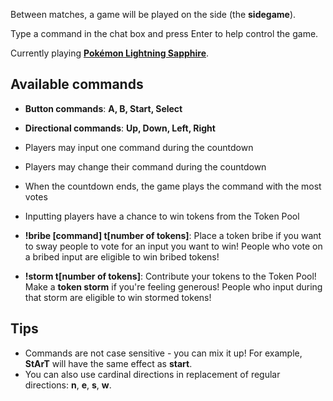 Between matches, a game will be played on the side (the **sidegame**).

Type a command in the chat box and press Enter to help control the game.

Currently playing **[Pokémon Lightning Sapphire](http://hhug.me/?post=90)**.

## Available commands

- **Button commands**: **A, B, Start, Select**
- **Directional commands**: **Up, Down, Left, Right**

- Players may input one command during the countdown
- Players may change their command during the countdown
- When the countdown ends, the game plays the command with the most votes
- Inputting players have a chance to win tokens from the Token Pool

- **!bribe [command] t[number of tokens]**: Place a token bribe if you want to sway people to vote for an input you want to win! People who vote on a bribed input are eligible to win bribed tokens!

- **!storm t[number of tokens]**: Contribute your tokens to the Token Pool! Make a **token storm** if you're feeling generous! People who input during that storm are eligible to win stormed tokens!

## Tips
- Commands are not case sensitive - you can mix it up! For example, **StArT** will have the same effect as **start**.
- You can also use cardinal directions in replacement of regular directions: **n**, **e**, **s**, **w**.